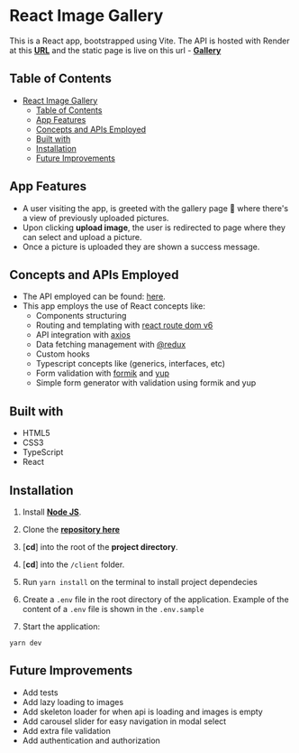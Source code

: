 # React Image Gallery

This is a React app, bootstrapped using Vite. The API is hosted with Render at this [**URL**](https://fg-ph-clctns.onrender.com/) and the static page is live on this url - [**Gallery**](https://fg-ph-clctns-fe.onrender.com/)

## Table of Contents
- [React Image Gallery](#react-image-gallery)
  - [Table of Contents](#table-of-contents)
  - [App Features](#app-features)
  - [Concepts and APIs Employed](#concepts-and-apis-employed)
  - [Built with](#built-with)
  - [Installation](#installation)
  - [Future Improvements](#future-improvements)

<!-- basic flow -->

## App Features

- A user visiting the app, is greeted with the gallery page 🤭 where there's a view of previously uploaded pictures.
- Upon clicking **upload image**, the user is redirected to page where they can select and upload a picture.
- Once a picture is uploaded they are shown a success message.

<!-- concepts and apis employed -->

## Concepts and APIs Employed

- The API employed can be found: [here](https://github.com/fegoworks/fg-photo-collections).
- This app employs the use of React concepts like:
  - Components structuring
  - Routing and templating with [react route dom v6](https://www.npmjs.com/package/react-router-dom)
  - API integration with [axios](https://www.npmjs.com/package/axios)
  - Data fetching management with [@redux](https://www.npmjs.com/package/@tanstack/react-query)
  - Custom hooks
  - Typescript concepts like (generics, interfaces, etc)
  - Form validation with [formik](https://www.npmjs.com/package/formik) and [yup](https://www.npmjs.com/package/yup)
  - Simple form generator with validation using formik and yup

<!-- BUILT wITH -->

## Built with

- HTML5
- CSS3
- TypeScript
- React
<!-- INSTALLATION -->

## Installation

1. Install [**Node JS**](https://nodejs.org/en/).
2. Clone the [**repository here**](https://github.com/fegoworks/fg-photo-collections)
3. [**cd**] into the root of the **project directory**.
4. [**cd**] into the `/client` folder.
5. Run `yarn install` on the terminal to install project dependecies
6. Create a `.env` file in the root directory of the application. Example of the content of a `.env` file is shown in the `.env.sample`

7. Start the application:

```
yarn dev
```
<!-- FUTURE IMPROVEMENTS -->

## Future Improvements

- Add tests
- Add lazy loading to images
- Add skeleton loader for when api is loading and images is empty
- Add carousel slider for easy navigation in modal select
- Add extra file validation
- Add authentication and authorization
